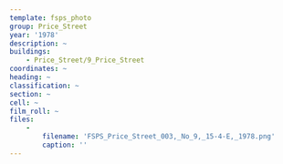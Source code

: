 ```yaml
---
template: fsps_photo
group: Price_Street
year: '1978'
description: ~
buildings:
    - Price_Street/9_Price_Street
coordinates: ~
heading: ~
classification: ~
section: ~
cell: ~
film_roll: ~
files:
    -
        filename: 'FSPS_Price_Street_003,_No_9,_15-4-E,_1978.png'
        caption: ''
---
```

